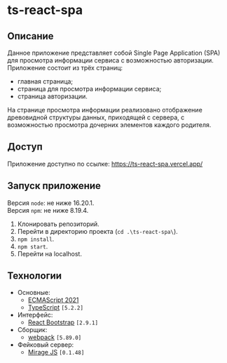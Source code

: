 # ts-react-spa
## Описание
Данное приложение представляет собой Single Page Application (SPA) для просмотра информации сервиса с возможностью авторизации.
Приложение состоит из трёх страниц:
- главная страница;
- страница для просмотра информации сервиса;
- страница авторизации.

На странице просмотра информации реализовано отображение древовидной структуры данных, приходящей с сервера,
с возможностью просмотра дочерних элементов каждого родителя.

## Доступ
Приложение доступно по ссылке: https://ts-react-spa.vercel.app/

## Запуск приложение
Версия `node`: не ниже 16.20.1.  
Версия `npm`: не ниже 8.19.4.
1. Клонировать репозиторий.
2. Перейти в директорию проекта (`cd .\ts-react-spa\`).
3. `npm install`.
4. `npm start`.
5. Перейти на localhost.

## Технологии
- Основные:
    - [ECMAScript 2021](https://www.w3schools.com/js/js_2021.asp)
    - [TypeScript](https://www.typescriptlang.org/) `[5.2.2]`
- Интерфейс:
    - [React Bootstrap](https://react-bootstrap.netlify.app/) `[2.9.1]`
- Сборщик:
    - [webpack](https://webpack.js.org/) `[5.89.0]`
- Фейковый сервер:
    - [Mirage JS](https://miragejs.com/) `[0.1.48]`
